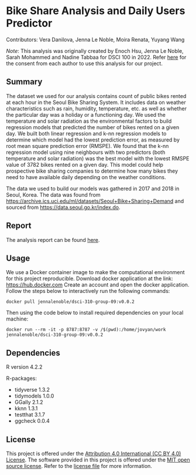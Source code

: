 # Bike Share Analysis and Daily Users Predictor

Contributors: Vera Danilova, Jenna Le Noble, Moira Renata, Yuyang Wang

*Note*: This analysis was originally created by Enoch Hsu, Jenna Le Noble, Sarah Mohammed and Nadine Tabbaa for DSCI 100 in 2022. Refer [here](https://github.com/jennalenoble/dsci-310-group-09/blob/main/consent/consent.jpg) for the consent from each author to use this analysis for our project.

## Summary

The dataset we used for our analysis contains count of public bikes rented at each hour in the Seoul Bike Sharing System. It includes data on weather characteristics such as rain, humidity, temperature, etc. as well as whether the particular day was a holiday or a functioning day. We used the temperature and solar radiation as the environmental factors to build regression models that predicted the number of bikes rented on a given day. We built both linear regression and k-nn regression models to determine which model had the lowest prediction error, as measured by root mean square prediction error (RMSPE). We found that the k-nn regression model using nine neighbours with two predictors (both temperature and solar radiation) was the best model with the lowest RMSPE value of 3782 bikes rented on a given day. This model could help prospective bike sharing companies to determine how many bikes they need to have available daily depending on the weather conditions.

The data we used to build our models was gathered in 2017 and 2018 in Seoul, Korea. The data was found from https://archive.ics.uci.edu/ml/datasets/Seoul+Bike+Sharing+Demand and sourced from https://data.seoul.go.kr/index.do.  

## Report 

The analysis report can be found [here](https://github.com/jennalenoble/dsci-310-group-09/blob/main/analysis/bike_share_analysis.ipynb).

## Usage

We use a Docker container image to make the computational environment for this project reproducible. Download docker application at the link: https://hub.docker.com
Create an account and open the docker application.
Follow the steps below to interactively run the following commands:

`docker pull jennalenoble/dsci-310-group-09:v0.0.2`

Then using the code below to install required dependencies on your local machine:

`docker run --rm -it -p 8787:8787 -v /$(pwd):/home/jovyan/work jennalenoble/dsci-310-group-09:v0.0.2`




 
## Dependencies

R version 4.2.2

R-packages: 
* tidyverse 1.3.2
* tidymodels 1.0.0
* GGally 2.1.2
* kknn 1.3.1
* testthat 3.1.7
* ggcheck 0.0.4

## License 

This project is offered under the [Attribution 4.0 International (CC BY 4.0) License](https://creativecommons.org/licenses/by/4.0/). The software provided in this project is offered under the [MIT open source license](https://opensource.org/license/mit/). Refer to the [license file](https://github.com/jennalenoble/dsci-310-group-09/blob/main/LICENSE.md) for more information.
